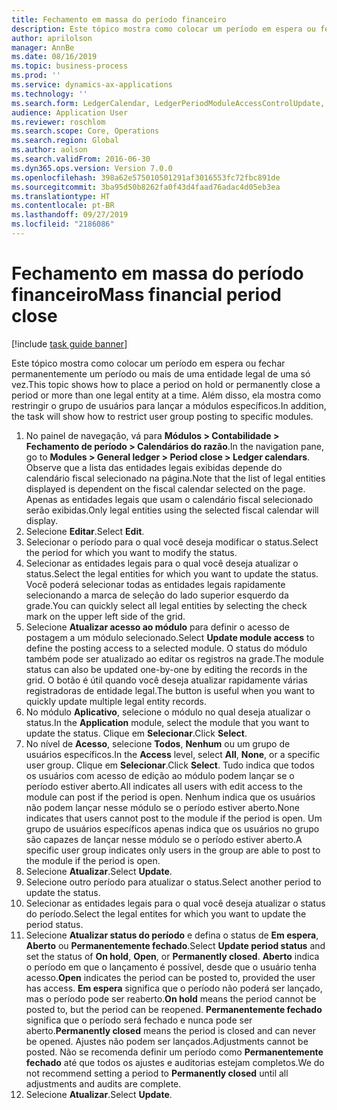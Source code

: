 ```yaml
---
title: Fechamento em massa do período financeiro
description: Este tópico mostra como colocar um período em espera ou fechar permanentemente um período ou mais de uma entidade legal de uma só vez.
author: aprilolson
manager: AnnBe
ms.date: 08/16/2019
ms.topic: business-process
ms.prod: ''
ms.service: dynamics-ax-applications
ms.technology: ''
ms.search.form: LedgerCalendar, LedgerPeriodModuleAccessControlUpdate, SysLookupPicklist, LedgerFiscalCalendarPeriodStatus
audience: Application User
ms.reviewer: roschlom
ms.search.scope: Core, Operations
ms.search.region: Global
ms.author: aolson
ms.search.validFrom: 2016-06-30
ms.dyn365.ops.version: Version 7.0.0
ms.openlocfilehash: 398a62e575010501291af3016553fc72fbc891de
ms.sourcegitcommit: 3ba95d50b8262fa0f43d4faad76adac4d05eb3ea
ms.translationtype: HT
ms.contentlocale: pt-BR
ms.lasthandoff: 09/27/2019
ms.locfileid: "2186086"
---
```

# <a name="mass-financial-period-close"></a><span data-ttu-id="92835-103">Fechamento em massa do período financeiro</span><span class="sxs-lookup"><span data-stu-id="92835-103">Mass financial period close</span></span>

[!include [task guide banner](../../includes/task-guide-banner.md)]

<span data-ttu-id="92835-104">Este tópico mostra como colocar um período em espera ou fechar permanentemente um período ou mais de uma entidade legal de uma só vez.</span><span class="sxs-lookup"><span data-stu-id="92835-104">This topic shows how to place a period on hold or permanently close a period or more than one legal entity at a time.</span></span> <span data-ttu-id="92835-105">Além disso, ela mostra como restringir o grupo de usuários para lançar a módulos específicos.</span><span class="sxs-lookup"><span data-stu-id="92835-105">In addition, the task will show how to restrict user group posting to specific modules.</span></span>

1. <span data-ttu-id="92835-106">No painel de navegação, vá para **Módulos > Contabilidade > Fechamento de período > Calendários do razão**.</span><span class="sxs-lookup"><span data-stu-id="92835-106">In the navigation pane, go to **Modules > General ledger > Period close > Ledger calendars**.</span></span> <span data-ttu-id="92835-107">Observe que a lista das entidades legais exibidas depende do calendário fiscal selecionado na página.</span><span class="sxs-lookup"><span data-stu-id="92835-107">Note that the list of legal entities displayed is dependent on the fiscal calendar selected on the page.</span></span> <span data-ttu-id="92835-108">Apenas as entidades legais que usam o calendário fiscal selecionado serão exibidas.</span><span class="sxs-lookup"><span data-stu-id="92835-108">Only legal entities using the selected fiscal calendar will display.</span></span>
2. <span data-ttu-id="92835-109">Selecione **Editar**.</span><span class="sxs-lookup"><span data-stu-id="92835-109">Select **Edit**.</span></span>
3. <span data-ttu-id="92835-110">Selecionar o período para o qual você deseja modificar o status.</span><span class="sxs-lookup"><span data-stu-id="92835-110">Select the period for which you want to modify the status.</span></span>
4. <span data-ttu-id="92835-111">Selecionar as entidades legais para o qual você deseja atualizar o status.</span><span class="sxs-lookup"><span data-stu-id="92835-111">Select the legal entities for which you want to update the status.</span></span> <span data-ttu-id="92835-112">Você poderá selecionar todas as entidades legais rapidamente selecionando a marca de seleção do lado superior esquerdo da grade.</span><span class="sxs-lookup"><span data-stu-id="92835-112">You can quickly select all legal entities by selecting the check mark on the upper left side of the grid.</span></span>  
5. <span data-ttu-id="92835-113">Selecione **Atualizar acesso ao módulo** para definir o acesso de postagem a um módulo selecionado.</span><span class="sxs-lookup"><span data-stu-id="92835-113">Select **Update module access** to define the posting access to a selected module.</span></span> <span data-ttu-id="92835-114">O status do módulo também pode ser atualizado ao editar os registros na grade.</span><span class="sxs-lookup"><span data-stu-id="92835-114">The module status can also be updated one-by-one by editing the records in the grid.</span></span> <span data-ttu-id="92835-115">O botão é útil quando você deseja atualizar rapidamente várias registradoras de entidade legal.</span><span class="sxs-lookup"><span data-stu-id="92835-115">The button is useful when you want to quickly update multiple legal entity records.</span></span>  
6. <span data-ttu-id="92835-116">No módulo **Aplicativo**, selecione o módulo no qual deseja atualizar o status.</span><span class="sxs-lookup"><span data-stu-id="92835-116">In the **Application** module, select the module that you want to update the status.</span></span> <span data-ttu-id="92835-117">Clique em **Selecionar**.</span><span class="sxs-lookup"><span data-stu-id="92835-117">Click **Select**.</span></span>
7. <span data-ttu-id="92835-118">No nível de **Acesso**, selecione **Todos**, **Nenhum** ou um grupo de usuários específicos.</span><span class="sxs-lookup"><span data-stu-id="92835-118">In the **Access** level, select **All**, **None**, or a specific user group.</span></span> <span data-ttu-id="92835-119">Clique em **Selecionar**.</span><span class="sxs-lookup"><span data-stu-id="92835-119">Click **Select**.</span></span> <span data-ttu-id="92835-120">Tudo indica que todos os usuários com acesso de edição ao módulo podem lançar se o período estiver aberto.</span><span class="sxs-lookup"><span data-stu-id="92835-120">All indicates all users with edit access to the module can post if the period is open.</span></span> <span data-ttu-id="92835-121">Nenhum indica que os usuários não podem lançar nesse módulo se o período estiver aberto.</span><span class="sxs-lookup"><span data-stu-id="92835-121">None indicates that users cannot post to the module if the period is open.</span></span> <span data-ttu-id="92835-122">Um grupo de usuários específicos apenas indica que os usuários no grupo são capazes de lançar nesse módulo se o período estiver aberto.</span><span class="sxs-lookup"><span data-stu-id="92835-122">A specific user group indicates only users in the group are able to post to the module if the period is open.</span></span>  
8. <span data-ttu-id="92835-123">Selecione **Atualizar**.</span><span class="sxs-lookup"><span data-stu-id="92835-123">Select **Update**.</span></span>
9. <span data-ttu-id="92835-124">Selecione outro período para atualizar o status.</span><span class="sxs-lookup"><span data-stu-id="92835-124">Select another period to update the status.</span></span>
10. <span data-ttu-id="92835-125">Selecionar as entidades legais para o qual você deseja atualizar o status do período.</span><span class="sxs-lookup"><span data-stu-id="92835-125">Select the legal entites for which you want to update the period status.</span></span>
11. <span data-ttu-id="92835-126">Selecione **Atualizar status do período** e defina o status de **Em espera**, **Aberto** ou **Permanentemente fechado**.</span><span class="sxs-lookup"><span data-stu-id="92835-126">Select **Update period status** and set the status of **On hold**, **Open**, or **Permanently closed**.</span></span> <span data-ttu-id="92835-127">**Aberto** indica o período em que o lançamento é possível, desde que o usuário tenha acesso.</span><span class="sxs-lookup"><span data-stu-id="92835-127">**Open** indicates the period can be posted to, provided the user has access.</span></span> <span data-ttu-id="92835-128">**Em espera** significa que o período não poderá ser lançado, mas o período pode ser reaberto.</span><span class="sxs-lookup"><span data-stu-id="92835-128">**On hold** means the period cannot be posted to, but the period can be reopened.</span></span> <span data-ttu-id="92835-129">**Permanentemente fechado** significa que o período será fechado e nunca pode ser aberto.</span><span class="sxs-lookup"><span data-stu-id="92835-129">**Permanently closed** means the period is closed and can never be opened.</span></span> <span data-ttu-id="92835-130">Ajustes não podem ser lançados.</span><span class="sxs-lookup"><span data-stu-id="92835-130">Adjustments cannot be posted.</span></span> <span data-ttu-id="92835-131">Não se recomenda definir um período como **Permanentemente fechado** até que todos os ajustes e auditorias estejam completos.</span><span class="sxs-lookup"><span data-stu-id="92835-131">We do not recommend setting a period to **Permanently closed** until all adjustments and audits are complete.</span></span>  
12. <span data-ttu-id="92835-132">Selecione **Atualizar**.</span><span class="sxs-lookup"><span data-stu-id="92835-132">Select **Update**.</span></span>

